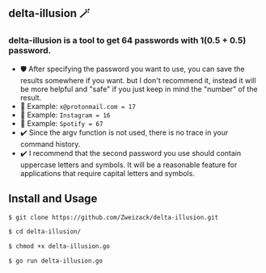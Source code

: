 ## delta-illusion :magic_wand:

### delta-illusion is a tool to get 64 passwords with 1(0.5 + 0.5) password.

- :shield: After specifying the password you want to use, you can save the results somewhere if you want. but I don't recommend it, instead it will be more helpful and "safe" if you just keep in mind the "number" of the result.
- :pill: Example: `x@protonmail.com = 17`
- :pill: Example: `Instagram = 16`
- :pill: Example: `Spotify = 67`
- :heavy_check_mark: Since the argv function is not used, there is no trace in your command history.
- :heavy_check_mark: I recommend that the second password you use should contain uppercase letters and symbols. It will be a reasonable feature for applications that require capital letters and symbols.

## Install and Usage

```bash
$ git clone https://github.com/Zweizack/delta-illusion.git
```

```bash
$ cd delta-illusion/
```

```bash
$ chmod +x delta-illusion.go
```

```bash
$ go run delta-illusion.go
```
